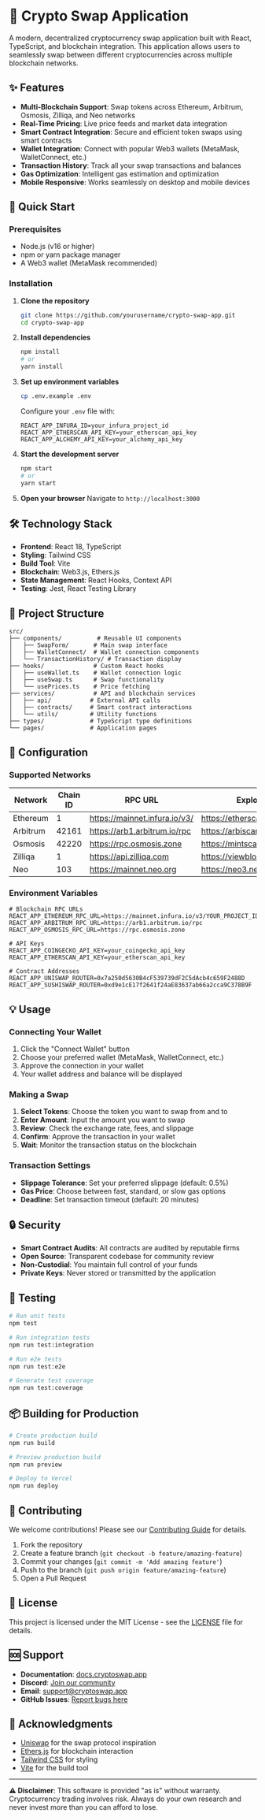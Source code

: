 # 🔄 Crypto Swap Application

A modern, decentralized cryptocurrency swap application built with React, TypeScript, and blockchain integration. This application allows users to seamlessly swap between different cryptocurrencies across multiple blockchain networks.

## ✨ Features

- **Multi-Blockchain Support**: Swap tokens across Ethereum, Arbitrum, Osmosis, Zilliqa, and Neo networks
- **Real-Time Pricing**: Live price feeds and market data integration
- **Smart Contract Integration**: Secure and efficient token swaps using smart contracts
- **Wallet Integration**: Connect with popular Web3 wallets (MetaMask, WalletConnect, etc.)
- **Transaction History**: Track all your swap transactions and balances
- **Gas Optimization**: Intelligent gas estimation and optimization
- **Mobile Responsive**: Works seamlessly on desktop and mobile devices

## 🚀 Quick Start

### Prerequisites

- Node.js (v16 or higher)
- npm or yarn package manager
- A Web3 wallet (MetaMask recommended)

### Installation

1. **Clone the repository**

   ```bash
   git clone https://github.com/yourusername/crypto-swap-app.git
   cd crypto-swap-app
   ```

2. **Install dependencies**

   ```bash
   npm install
   # or
   yarn install
   ```

3. **Set up environment variables**

   ```bash
   cp .env.example .env
   ```

   Configure your `.env` file with:

   ```
   REACT_APP_INFURA_ID=your_infura_project_id
   REACT_APP_ETHERSCAN_API_KEY=your_etherscan_api_key
   REACT_APP_ALCHEMY_API_KEY=your_alchemy_api_key
   ```

4. **Start the development server**

   ```bash
   npm start
   # or
   yarn start
   ```

5. **Open your browser**
   Navigate to `http://localhost:3000`

## 🛠️ Technology Stack

- **Frontend**: React 18, TypeScript
- **Styling**: Tailwind CSS
- **Build Tool**: Vite
- **Blockchain**: Web3.js, Ethers.js
- **State Management**: React Hooks, Context API
- **Testing**: Jest, React Testing Library

## 📁 Project Structure

```
src/
├── components/          # Reusable UI components
│   ├── SwapForm/       # Main swap interface
│   ├── WalletConnect/  # Wallet connection components
│   └── TransactionHistory/ # Transaction display
├── hooks/              # Custom React hooks
│   ├── useWallet.ts    # Wallet connection logic
│   ├── useSwap.ts      # Swap functionality
│   └── usePrices.ts    # Price fetching
├── services/           # API and blockchain services
│   ├── api/           # External API calls
│   ├── contracts/     # Smart contract interactions
│   └── utils/         # Utility functions
├── types/             # TypeScript type definitions
└── pages/             # Application pages
```

## 🔧 Configuration

### Supported Networks

| Network  | Chain ID | RPC URL                       | Explorer                     |
| -------- | -------- | ----------------------------- | ---------------------------- |
| Ethereum | 1        | https://mainnet.infura.io/v3/ | https://etherscan.io         |
| Arbitrum | 42161    | https://arb1.arbitrum.io/rpc  | https://arbiscan.io          |
| Osmosis  | 42220    | https://rpc.osmosis.zone      | https://mintscan.io/osmosis  |
| Zilliqa  | 1        | https://api.zilliqa.com       | https://viewblock.io/zilliqa |
| Neo      | 103      | https://mainnet.neo.org       | https://neo3.neotube.io      |

### Environment Variables

```env
# Blockchain RPC URLs
REACT_APP_ETHEREUM_RPC_URL=https://mainnet.infura.io/v3/YOUR_PROJECT_ID
REACT_APP_ARBITRUM_RPC_URL=https://arb1.arbitrum.io/rpc
REACT_APP_OSMOSIS_RPC_URL=https://rpc.osmosis.zone

# API Keys
REACT_APP_COINGECKO_API_KEY=your_coingecko_api_key
REACT_APP_ETHERSCAN_API_KEY=your_etherscan_api_key

# Contract Addresses
REACT_APP_UNISWAP_ROUTER=0x7a250d5630B4cF539739dF2C5dAcb4c659F2488D
REACT_APP_SUSHISWAP_ROUTER=0xd9e1cE17f2641f24aE83637ab66a2cca9C378B9F
```

## 💡 Usage

### Connecting Your Wallet

1. Click the "Connect Wallet" button
2. Choose your preferred wallet (MetaMask, WalletConnect, etc.)
3. Approve the connection in your wallet
4. Your wallet address and balance will be displayed

### Making a Swap

1. **Select Tokens**: Choose the token you want to swap from and to
2. **Enter Amount**: Input the amount you want to swap
3. **Review**: Check the exchange rate, fees, and slippage
4. **Confirm**: Approve the transaction in your wallet
5. **Wait**: Monitor the transaction status on the blockchain

### Transaction Settings

- **Slippage Tolerance**: Set your preferred slippage (default: 0.5%)
- **Gas Price**: Choose between fast, standard, or slow gas options
- **Deadline**: Set transaction timeout (default: 20 minutes)

## 🔒 Security

- **Smart Contract Audits**: All contracts are audited by reputable firms
- **Open Source**: Transparent codebase for community review
- **Non-Custodial**: You maintain full control of your funds
- **Private Keys**: Never stored or transmitted by the application

## 🧪 Testing

```bash
# Run unit tests
npm test

# Run integration tests
npm run test:integration

# Run e2e tests
npm run test:e2e

# Generate test coverage
npm run test:coverage
```

## 📦 Building for Production

```bash
# Create production build
npm run build

# Preview production build
npm run preview

# Deploy to Vercel
npm run deploy
```

## 🤝 Contributing

We welcome contributions! Please see our [Contributing Guide](CONTRIBUTING.md) for details.

1. Fork the repository
2. Create a feature branch (`git checkout -b feature/amazing-feature`)
3. Commit your changes (`git commit -m 'Add amazing feature'`)
4. Push to the branch (`git push origin feature/amazing-feature`)
5. Open a Pull Request

## 📄 License

This project is licensed under the MIT License - see the [LICENSE](LICENSE) file for details.

## 🆘 Support

- **Documentation**: [docs.cryptoswap.app](https://docs.cryptoswap.app)
- **Discord**: [Join our community](https://discord.gg/cryptoswap)
- **Email**: support@cryptoswap.app
- **GitHub Issues**: [Report bugs here](https://github.com/yourusername/crypto-swap-app/issues)

## 🙏 Acknowledgments

- [Uniswap](https://uniswap.org) for the swap protocol inspiration
- [Ethers.js](https://docs.ethers.io) for blockchain interaction
- [Tailwind CSS](https://tailwindcss.com) for styling
- [Vite](https://vitejs.dev) for the build tool

---

**⚠️ Disclaimer**: This software is provided "as is" without warranty. Cryptocurrency trading involves risk. Always do your own research and never invest more than you can afford to lose.
